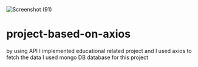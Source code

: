 ![Screenshot (91)](https://user-images.githubusercontent.com/126062713/232371030-ee504250-5afb-4040-8f35-a1f51ebe7f98.png)
# project-based-on-axios


by using API I implemented educational related project and I used axios to fetch the data I used mongo DB database for this project

